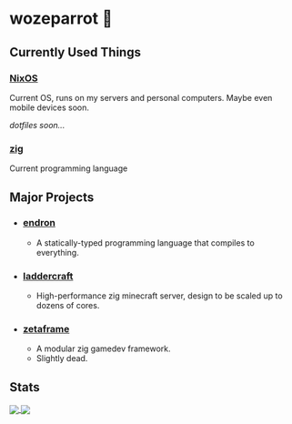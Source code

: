 # wozeparrot :parrot:

## Currently Used Things

### [NixOS](https://nixos.org/)

Current OS, runs on my servers and personal computers. Maybe even mobile devices soon.

*dotfiles soon...*

### [zig](https://ziglang.org/)

Current programming language

## Major Projects

- ### [endron](https://github.com/wozeparrot/endron)
  - A statically-typed programming language that compiles to everything.
- ### [laddercraft](https://github.com/wozeparrot/laddercraft)
  - High-performance zig minecraft server, design to be scaled up to dozens of cores.
- ### [zetaframe](https://github.com/zetaframe)
  - A modular zig gamedev framework.
  - Slightly dead.

## Stats

<a href="https://github.com/wozeparrot">
  <img align="center" src="https://github-readme-stats.vercel.app/api/top-langs/?username=wozeparrot&langs_count=7&hide_border=true&bg_color=90,d6c4ec,9588cc,1164b3,00336c&text_color=fff&title_color=1164b3&border_radius=0"/>
</a>

<a href="https://github.com/wozeparrot">
  <img align="center" src="https://images.unsplash.com/photo-1554310603-d39d43033735?ixid=MnwxMjA3fDB8MHxwaG90by1wYWdlfHx8fGVufDB8fHx8&ixlib=rb-1.2.1&auto=format&fit=crop&h=365&q=80"/>
</a>
